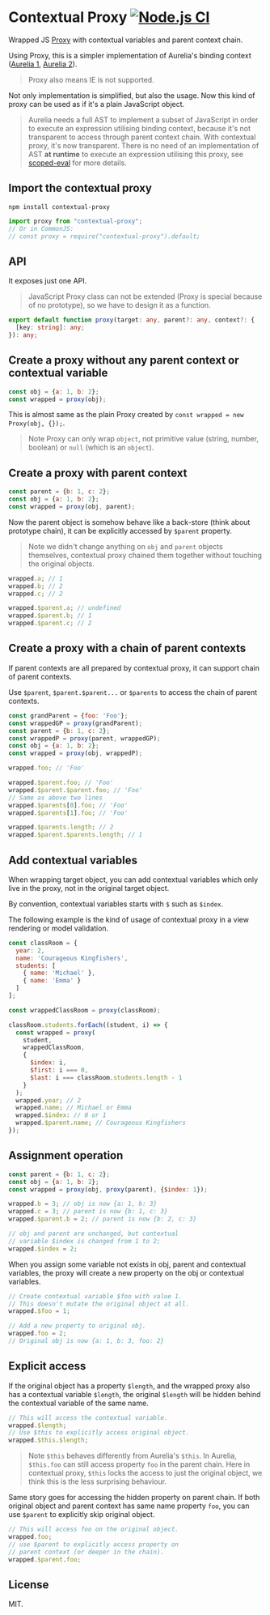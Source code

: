 # Contextual Proxy [![Node.js CI](https://github.com/3cp/contextual-proxy/actions/workflows/node.js.yml/badge.svg)](https://github.com/3cp/contextual-proxy/actions/workflows/node.js.yml)

Wrapped JS [Proxy](https://developer.mozilla.org/en-US/docs/Web/JavaScript/Reference/Global_Objects/Proxy) with contextual variables and parent context chain.

Using Proxy, this is a simpler implementation of Aurelia's binding context ([Aurelia 1](https://github.com/aurelia/binding/blob/master/src/scope.js), [Aurelia 2](https://github.com/aurelia/aurelia/blob/master/packages/runtime/src/observation/binding-context.ts)).

> Proxy also means IE is not supported.

Not only implementation is simplified, but also the usage. Now this kind of proxy can be used as if it's a plain JavaScript object.

> Aurelia needs a full AST to implement a subset of JavaScript in order to execute an expression utilising binding context, because it's not transparent to access through parent context chain. With contextual proxy, it's now transparent. There is no need of an implementation of AST **at runtime** to execute an expression utilising this proxy, see [scoped-eval](https://github.com/3cp/scoped-eval) for more details.

## Import the contextual proxy
```
npm install contextual-proxy
```

```js
import proxy from "contextual-proxy";
// Or in CommonJS:
// const proxy = require("contextual-proxy").default;
```

## API
It exposes just one API.
> JavaScript Proxy class can not be extended (Proxy is special because of no prototype),
so we have to design it as a function.

```ts
export default function proxy(target: any, parent?: any, context?: {
  [key: string]: any;
}): any;
```

## Create a proxy without any parent context or contextual variable
```js
const obj = {a: 1, b: 2};
const wrapped = proxy(obj);
```
This is almost same as the plain Proxy created by `const wrapped = new Proxy(obj, {});`.

> Note Proxy can only wrap `object`, not primitive value (string, number, boolean) or `null` (which is an `object`).

## Create a proxy with parent context
```js
const parent = {b: 1, c: 2};
const obj = {a: 1, b: 2};
const wrapped = proxy(obj, parent);
```

Now the parent object is somehow behave like a back-store (think about prototype chain), it can be explicitly accessed by `$parent` property.

> Note we didn't change anything on `obj` and `parent` objects themselves, contextual proxy chained them together without touching the original objects.

```js
wrapped.a; // 1
wrapped.b; // 2
wrapped.c; // 2

wrapped.$parent.a; // undefined
wrapped.$parent.b; // 1
wrapped.$parent.c; // 2
```

## Create a proxy with a chain of parent contexts
If parent contexts are all prepared by contextual proxy, it can support chain of parent contexts.

Use `$parent`, `$parent.$parent...` or `$parents` to access the chain of parent contexts.
```js
const grandParent = {foo: 'Foo'};
const wrappedGP = proxy(grandParent);
const parent = {b: 1, c: 2};
const wrappedP = proxy(parent, wrappedGP);
const obj = {a: 1, b: 2};
const wrapped = proxy(obj, wrappedP);

wrapped.foo; // 'Foo'

wrapped.$parent.foo; // 'Foo'
wrapped.$parent.$parent.foo; // 'Foo'
// Same as above two lines
wrapped.$parents[0].foo; // 'Foo'
wrapped.$parents[1].foo; // 'Foo'

wrapped.$parents.length; // 2
wrapped.$parent.$parents.length; // 1
```

## Add contextual variables
When wrapping target object, you can add contextual variables which only live in the proxy, not in the original target object.

By convention, contextual variables starts with `$` such as `$index`.

The following example is the kind of usage of contextual proxy in a view rendering or model validation.
```js
const classRoom = {
  year: 2,
  name: 'Courageous Kingfishers',
  students: [
    { name: 'Michael' },
    { name: 'Emma' }
  ]
];

const wrappedClassRoom = proxy(classRoom);

classRoom.students.forEach((student, i) => {
  const wrapped = proxy(
    student,
    wrappedClassRoom,
    {
      $index: i,
      $first: i === 0,
      $last: i === classRoom.students.length - 1
    }
  );
  wrapped.year; // 2
  wrapped.name; // Michael or Emma
  wrapped.$index: // 0 or 1
  wrapped.$parent.name; // Courageous Kingfishers
});
```

## Assignment operation
```js
const parent = {b: 1, c: 2};
const obj = {a: 1, b: 2};
const wrapped = proxy(obj, proxy(parent), {$index: 1});

wrapped.b = 3; // obj is now {a: 1, b: 3}
wrapped.c = 3; // parent is now {b: 1, c: 3}
wrapped.$parent.b = 2; // parent is now {b: 2, c: 3}

// obj and parent are unchanged, but contextual
// variable $index is changed from 1 to 2;
wrapped.$index = 2;
```

When you assign some variable not exists in obj, parent and contextual variables,
the proxy will create a new property on the obj or contextual variables.

```js
// Create contextual variable $foo with value 1.
// This doesn't mutate the original object at all.
wrapped.$foo = 1;

// Add a new property to original obj.
wrapped.foo = 2;
// Original obj is now {a: 1, b: 3, foo: 2}
```

## Explicit access
If the original object has a property `$length`, and the wrapped proxy also has a contextual variable `$length`, the original `$length` will be hidden behind the contextual variable of the same name.
```js
// This will access the contextual variable.
wrapped.$length;
// Use $this to explicitly access original object.
wrapped.$this.$length;
```

> Note `$this` behaves differently from Aurelia's `$this`. In Aurelia, `$this.foo` can still access property `foo` in the parent chain. Here in contextual proxy, `$this` locks the access to just the original object, we think this is the less surprising behaviour.

Same story goes for accessing the hidden property on parent chain. If both original object and parent context has same name property `foo`, you can use `$parent` to explicitly skip original object.

```js
// This will access foo on the original object.
wrapped.foo;
// use $parent to explicitly access property on
// parent context (or deeper in the chain).
wrapped.$parent.foo;
```

## License
MIT.
